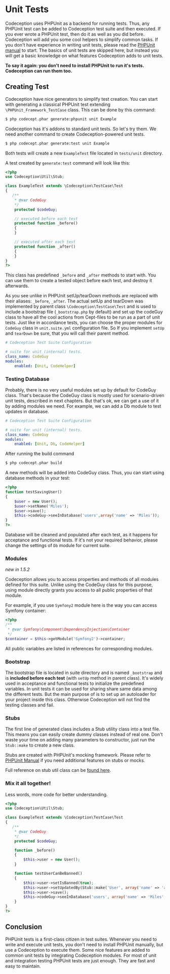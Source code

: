 # Unit Tests

Codeception uses PHPUnit as a backend for running tests. Thus, any PHPUnit test can be added to Codeception test suite and then executed.
If you ever wrote a PHPUnit test, then do it as well as you did before. Codeception will add you some cool helpers to simplify common tasks.
If you don't have experience in writing unit tests, please read the [PHPUnit manual](http://www.phpunit.de/manual/3.6/en/index.html) to start.
The basics of unit tests are skipped here, but instead you will get a basic knowledge on what features Codeception adds to unit tests.

__To say it again: you don't need to install PHPUnit to run it's tests. Codeception can run them too.__

## Creating Test

Codeception have nice generators to simplify test creation.
You can start with generating a classical PHPUnit test extending `\PHPUnit_Framework_TestCase` class.
This can be done by this command:

```bash
$ php codecept.phar generate:phpunit unit Example
```

Codeception has it's addons to standard unit tests. So let's try them.
We need another command to create Codeception-powered unit tests.

```bash
$ php codecept.phar generate:test unit Example
```

Both tests will create a new `ExampleTest` file located in `tests/unit` directory.

A test created by `generate:test` command will look like this:

```php
<?php
use Codeception\Util\Stub;

class ExampleTest extends \Codeception\TestCase\Test
{
   /**
    * @var CodeGuy
    */
    protected $codeGuy;

    // executed before each test
    protected function _before()
    {
    }

    // executed after each test
    protected function _after()
    {
    }
}
?>
```
This class has predefined `_before` and `_after` methods to start with. You can use them to create a tested object before each test, and destroy it afterwards.

As you see unlike in PHPUnit setUp/tearDown methods are replaced with their aliases: `_before`, `_after`.
The actual setUp and tearDown was implemented by parent class `\Codeception\TestCase\Test` and is used to include a bootstrap file (`_bootstrap.php` by default) and set up the codeGuy class to have all the cool actions from Cept-files to be run as a part of unit tests. Just like in accordance tests, you can choose the proper modules for `CodeGuy` class in `unit.suite.yml` configuration file.
So If you implement `setUp` and `tearDown` be sure, that you will call their parent method.


```yaml
# Codeception Test Suite Configuration

# suite for unit (internal) tests.
class_name: CodeGuy
modules:
    enabled: [Unit, CodeHelper]
```

### Testing Database

Probably, there is no very useful modules set up by default for CodeGuy class. That's because the CodeGuy class is mostly used for scenario-driven unit tests, described in next chapters. But that's ok, we can get a use of it by adding modules we need. For example, we can add a Db module to test updates in database.

```yaml
# Codeception Test Suite Configuration

# suite for unit (internal) tests.
class_name: CodeGuy
modules:
    enabled: [Unit, Db, CodeHelper]
```

After running the build command

```bash
$ php codecept.phar build
```

A new methods will be added into CodeGuy class. Thus, you can start using database methods in your test:

```php
<?php
function testSavingUser()
{
	$user = new User();
	$user->setName('Miles');
	$user->save();
	$this->codeGuy->seeInDatabase('users',array('name' => 'Miles'));
}
?>
```

Database will be cleaned and populated after each test, as it happens for acceptance and functional tests.
If it's not your required behavior, please change the settings of `Db` module for current suite.

### Modules

*new in 1.5.2*

Codeception allows you to access properties and methods of all modules defined for this suite. Unlike using the CodeGuy class for this purpose, using module directly grants you access to all public properties of that module.

For example, if you use `Symfony2` module here is the way you can access Symfony container:

```php
<?php
/**
 * @var Symfony\Component\DependencyInjection\Container
 */
$container = $this->getModule('Symfony2')->container;
```

All public variables are listed in references for corresponding modules.

### Bootstrap

The bootstrap file is located in suite directory and is named `_bootstrap` and is **included before each test** (with `setUp` method in parent class). It's widely used in acceptance and functional tests to initialize the predefined variables. In unit tests it can be used for sharing share same data among the different tests. But the main purpose of is to set up an autoloader for your project inside this class. Otherwise Codeception will not find the testing classes and fail.

### Stubs

The first line of generated class includes a Stub utility class into a test file. This means you can easily create dummy classes instead of real one. Don't waste your time on adding many parameters to constructor, just run the `Stub::make` to create a new class.

Stubs are created with PHPUnit's mocking framework. Please refer to [PHPUnit Manual](http://www.phpunit.de/manual/3.6/en/test-doubles.html) if you need additional features on stubs or mocks.

Full reference on stub util class can be [found here](/docs/reference/stubs).

### Mix it all together!

Less words, more code for better understanding.

```php
<?php
use Codeception\Util\Stub;

class ExampleTest extends \Codeception\TestCase\Test
{
   /**
    * @var CodeGuy
    */
    protected $codeGuy;

    function _before()
    {
        $this->user = new User();
    }

    function testUserCanBeBanned()
    {
    	$this->user->setIsBanned(true);
    	$this->user->setUpdatedBy(Stub::make('User', array('name' => 'admin')));
    	$this->user->save();
    	$this->codeGuy->seeInDatabase('users', array('name' => 'Miles', 'is_banned' => true));
    }
}
?>
```

## Conclusion

PHPUnit tests is a first-class citizen in test suites. Whenever you need to write and execute unit tests, you don't need to install PHPUnit manually, but use a Codeception to execute them. Some nice features are added to common unit tests by integrating Codeception modules. For most of unit and integration testing PHPUnit tests are just enough. They are fast and easy to maintain.
